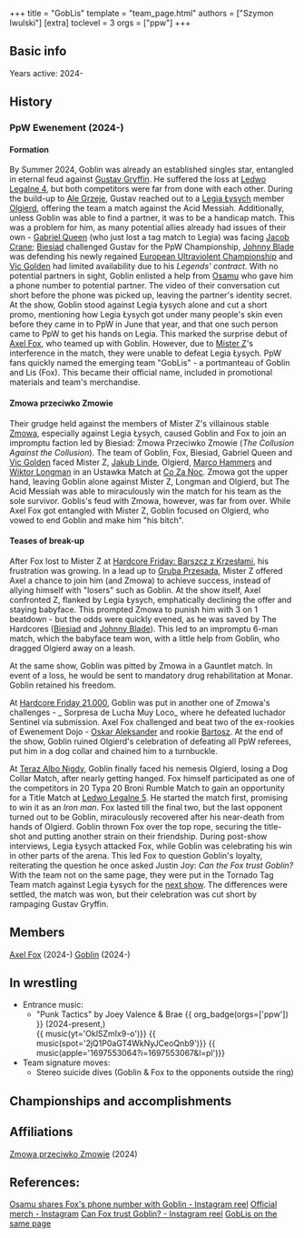 +++
title = "GobLis"
template = "team_page.html"
authors = ["Szymon Iwulski"]
[extra]
toclevel = 3
orgs = ["ppw"]
+++
## Basic info

Years active: 2024-

## History
### PpW Ewenement (2024-)
#### Formation

By Summer 2024, Goblin was already an established singles star, entangled in eternal feud against [Gustav Gryffin](@/w/gustav-gryffin.md). He suffered the loss at [Ledwo Legalne 4](@/e/ppw/2024-06-08-ppw-ledwo-legalne-4.md), but both competitors were far from done with each other.
During the build-up to [Ale Grzeje](@/e/ppw/2024-07-13-ppw-ale-grzeje.md), Gustav reached out to a [Legia Łysych](@/tt/legia-lysych.md) member [Olgierd](@/w/olgierd.md), offering the team a match against the Acid Messiah.
Additionally, unless Goblin was able to find a partner, it was to be a handicap match. This was a problem for him, as many potential allies already had issues of their own - [Gabriel Queen](@/w/gabriel-queen.md) (who just lost a tag match to Legia) was facing [Jacob Crane](@/w/jacob-crane.md); [Biesiad](@/w/biesiad.md) challenged Gustav for the PpW Championship, [Johnny Blade](@/w/johnny-blade.md) was defending his newly regained [European Ultraviolent Championship](@/c/ppw-european-ultraviolent-championship.md) and [Vic Golden](@/w/vic-golden.md) had limited availability due to his _Legends' contract_. With no potential partners in sight, Goblin enlisted a help from [Osamu](@/w/osamu.md) who gave him a phone number to potential partner. The video of their conversation cut short before the phone was picked up, leaving the partner's identity secret.
At the show, Goblin stood against Legia Łysych alone and cut a short promo, mentioning how Legia Łysych got under many people's skin even before they came in to PpW in June that year, and that one such person came to PpW to get his hands on Legia. This marked the surprise debut of [Axel Fox](@/w/axel-fox.md), who teamed up with Goblin. However, due to [Mister Z](@/w/mister-z.md)'s interference in the match, they were unable to defeat Legia Łysych.
PpW fans quickly named the emerging team "GobLis" - a portmanteau of Goblin and Lis (Fox). This became their official name, included in promotional materials and team's merchandise.

#### Zmowa przeciwko Zmowie

Their grudge held against the members of Mister Z's villainous stable [Zmowa](@/tt/zmowa.md), especially against Legia Łysych, caused Goblin and Fox to join an impromptu faction led by Biesiad: Zmowa Przeciwko Zmowie (_The Collusion Against the Collusion_). The team of Goblin, Fox, Biesiad, Gabriel Queen and [Vic Golden](@/w/vic-golden.md) faced Mister Z, [Jakub Linde](@/w/jakub-linde.md), Olgierd, [Marco Hammers](@/w/marco-hammers.md) and [Wiktor Longman](@/w/wiktor-longman.md) in an Ustawka Match at [Co Za Noc](@/e/ppw/2024-10-26-ppw-co-za-noc.md). Zmowa got the upper hand, leaving Goblin alone against Mister Z, Longman and Olgierd, but The Acid Messiah was able to miraculously win the match for his team as the sole survivor.
Goblis's feud with Zmowa, however, was far from over.
While Axel Fox got entangled with Mister Z, Goblin focused on Olgierd, who vowed to end Goblin and make him "his bitch".

#### Teases of break-up

After Fox lost to Mister Z at [Hardcore Friday: Barszcz z Krzesłami](e/ppw/2024-12-06-ppw-hardcore-friday-barszcz-z-krzeslami.md), his frustration was growing. In a lead up to [Gruba Przesada](@/e/ppw/2025-01-25-ppw-gruba-przesada.md), Mister Z offered Axel a chance to join him (and Zmowa) to achieve success, instead of allying himself with "losers" such as Goblin. At the show itself, Axel confronted Z, flanked by Legia Łysych, emphatically declining the offer and staying babyface. This prompted Zmowa to punish him with 3 on 1 beatdown - but the odds were quickly evened, as he was saved by The Hardcores ([Biesiad](@/w/biesiad.md) and [Johnny Blade](@/w/johnny-blade.md)). This led to an impromptu 6-man match, which the babyface team won, with a little help from Goblin, who dragged Olgierd away on a leash.

At the same show, Goblin was pitted by Zmowa in a Gauntlet match. In event of a loss, he would be sent to mandatory drug rehabilitation at Monar. Goblin retained his freedom.

At [Hardcore Friday 21.000](@/e/ppw/2025-02-21-ppw-hardcore-friday.md), Goblin was put in another one of Zmowa's challenges - _ Sorpresa de Lucha Muy Loco_ where he defeated luchador Sentinel via submission.
Axel Fox challenged and beat two of the ex-rookies of Ewenement Dojo - [Oskar Aleksander](@/w/oskar-aleksander.md) and rookie [Bartosz](@/w/plata.md). At the end of the show, Goblin ruined Olgierd's celebration of defeating all PpW referees, put him in a dog collar and chained him to a turnbuckle.

At [Teraz Albo Nigdy](@/e/ppw/2025-03-15-ppw-teraz-albo-nigdy.md), Goblin finally faced his nemesis Olgierd, losing a Dog Collar Match, after nearly getting hanged.
Fox himself participated as one of the competitors in 20 Typa 20 Broni Rumble Match to gain an opportunity for a Title Match at [Ledwo Legalne 5](@/e/ppw/2025-06-07-ppw-ledwo-legalne-5.md). He started the match first, promising to win it as an _Iron man_. Fox lasted till the final two, but the last opponent turned out to be Goblin, miraculously recovered after his near-death from hands of Olgierd. Goblin thrown Fox over the top rope, securing the title-shot and putting another strain on their friendship. During post-show interviews, Legia Łysych attacked Fox, while Goblin was celebrating his win in other parts of the arena. This led Fox to question Goblin's loyalty, reiterating the question he once asked Justin Joy: _Can the Fox trust Goblin?_ 
With the team not on the same page, they were put in the Tornado Tag Team match against Legia Łysych for the [next show](@/e/ppw/2025-04-30-ppw-ostatnia-prosta.md). The differences were settled, the match was won, but their celebration was cut short by rampaging Gustav Gryffin.

## Members

[Axel Fox](@/w/axel-fox.md) (2024-)
[Goblin](@/w/goblin.md) (2024-)

## In wrestling

* Entrance music:
   - "Punk Tactics" by Joey Valence & Brae
    {{ org_badge(orgs=['ppw']) }} (2024-present,) <br>
    {{ music(yt='OklSZmIx9-o')}} 
    {{ music(spot='2jQ1P0aGT4WkNyJCeoQnb9')}}
    {{ music(apple='1697553064?i=1697553067&l=pl')}}
 * Team signature moves:
   - Stereo suicide dives (Goblin & Fox to the opponents outside the ring)

## Championships and accomplishments

## Affiliations

[Zmowa przeciwko Zmowie](@/tt/zmowa.md) (2024)

## References:

[Osamu shares Fox's phone number with Goblin - Instagram reel](https://www.instagram.com/p/C9U-kiOswxR/)
[Official merch - Instagram](https://www.instagram.com/p/DBOC6NVIKyA/)
[Can Fox trust Goblin? - Instagram reel](https://www.instagram.com/p/DHoUOjnqpJS/)
[GobLis on the same page](https://www.instagram.com/p/DJJvNautf6Q/)
